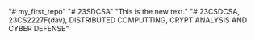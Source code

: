 "# my_first_repo" 
"# 23SDCSA" 
"This is the new text." 
"# 23CSDCSA, 23CS2227F(dav), DISTRIBUTED COMPUTTING, CRYPT ANALYSIS AND CYBER DEFENSE" 
